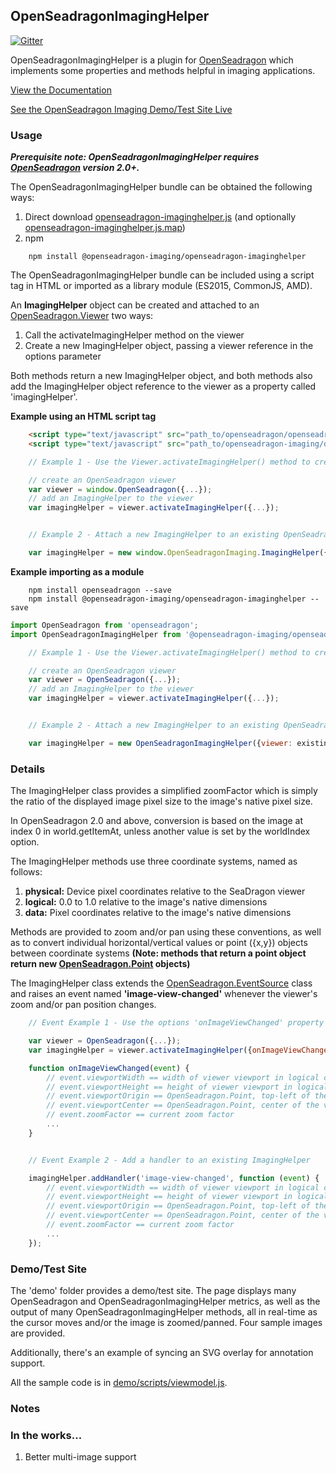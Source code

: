 ## OpenSeadragonImagingHelper
[![Gitter](https://badges.gitter.im/Join_Chat.svg)](https://gitter.im/msalsbery/OpenSeadragonImaging?utm_source=badge&utm_medium=badge&utm_campaign=pr-badge&utm_content=badge)

OpenSeadragonImagingHelper is a plugin for [OpenSeadragon](https://github.com/openseadragon/openseadragon)
which implements some properties and methods helpful in
imaging applications.

[View the Documentation](http://msalsbery.github.io/openseadragon-imaging/docs/openseadragon-imaginghelper/index.html)

[See the OpenSeadragon Imaging Demo/Test Site Live](http://msalsbery.github.io/openseadragon-imaging/demo/index.html)

### Usage

_**Prerequisite note: OpenSeadragonImagingHelper requires [OpenSeadragon](https://github.com/openseadragon/openseadragon) version 2.0+.**_

The OpenSeadragonImagingHelper bundle can be obtained the following ways:

1. Direct download [openseadragon-imaginghelper.js](http://msalsbery.github.io/openseadragon-imaging/builds/openseadragon-imaginghelper.js) (and optionally [openseadragon-imaginghelper.js.map](http://msalsbery.github.io/openseadragon-imaging/builds/openseadragon-imaginghelper.js.map))
2. npm
```
    npm install @openseadragon-imaging/openseadragon-imaginghelper
```

The OpenSeadragonImagingHelper bundle can be included using a script tag in HTML or imported as a library module (ES2015, CommonJS, AMD).

An **ImagingHelper** object can be created and attached to an [OpenSeadragon.Viewer](http://openseadragon.github.io/docs/OpenSeadragon.Viewer.html) two ways:


1. Call the activateImagingHelper method on the viewer
2. Create a new ImagingHelper object, passing a viewer reference in the options parameter

Both methods return a new ImagingHelper object, and both methods also add the ImagingHelper
object reference to the viewer as a property called 'imagingHelper'.

**Example using an HTML script tag**
```html
	<script type="text/javascript" src="path_to/openseadragon/openseadragon.js"></script>
	<script type="text/javascript" src="path_to/openseadragon-imaging/openseadragon-imaginghelper.js"></script>
```
```javascript
    // Example 1 - Use the Viewer.activateImagingHelper() method to create an ImagingHelper

    // create an OpenSeadragon viewer
    var viewer = window.OpenSeadragon({...});
    // add an ImagingHelper to the viewer
    var imagingHelper = viewer.activateImagingHelper({...});


    // Example 2 - Attach a new ImagingHelper to an existing OpenSeadragon.Viewer

    var imagingHelper = new window.OpenSeadragonImaging.ImagingHelper({viewer: existingviewer});
```

**Example importing as a module**
```
    npm install openseadragon --save
    npm install @openseadragon-imaging/openseadragon-imaginghelper --save
```
```javascript
import OpenSeadragon from 'openseadragon';
import OpenSeadragonImagingHelper from '@openseadragon-imaging/openseadragon-imaginghelper';

    // Example 1 - Use the Viewer.activateImagingHelper() method to create an ImagingHelper

    // create an OpenSeadragon viewer
    var viewer = OpenSeadragon({...});
    // add an ImagingHelper to the viewer
    var imagingHelper = viewer.activateImagingHelper({...});


    // Example 2 - Attach a new ImagingHelper to an existing OpenSeadragon.Viewer

    var imagingHelper = new OpenSeadragonImagingHelper({viewer: existingviewer});
```

### Details

The ImagingHelper class provides a simplified zoomFactor which is simply the ratio
of the displayed image pixel size to the image's native pixel size.

In OpenSeadragon 2.0 and above, conversion is based on the image at index 0 in world.getItemAt, unless another value is set by the worldIndex option.

The ImagingHelper methods use three coordinate systems,
named as follows:


1. **physical:** Device pixel coordinates relative to the SeaDragon viewer
2. **logical:**  0.0 to 1.0 relative to the image's native dimensions
3. **data:**     Pixel coordinates relative to the image's native dimensions

Methods are provided to zoom and/or pan using these conventions, as well as to convert
individual horizontal/vertical values or point ({x,y}) objects between coordinate systems
**(Note: methods that return a point object return new [OpenSeadragon.Point](http://openseadragon.github.io/docs/OpenSeadragon.Point.html)
objects)**

The ImagingHelper class extends the [OpenSeadragon.EventSource](http://openseadragon.github.io/docs/OpenSeadragon.EventHandler.html) class and raises
an event named **'image-view-changed'** whenever the viewer's zoom and/or pan position changes.

```javascript
    // Event Example 1 - Use the options 'onImageViewChanged' property to set a handler

    var viewer = OpenSeadragon({...});
    var imagingHelper = viewer.activateImagingHelper({onImageViewChanged: onImageViewChanged});

    function onImageViewChanged(event) {
        // event.viewportWidth == width of viewer viewport in logical coordinates relative to image native size
        // event.viewportHeight == height of viewer viewport in logical coordinates relative to image native size
        // event.viewportOrigin == OpenSeadragon.Point, top-left of the viewer viewport in logical coordinates relative to image
        // event.viewportCenter == OpenSeadragon.Point, center of the viewer viewport in logical coordinates relative to image
        // event.zoomFactor == current zoom factor
        ...
    }


    // Event Example 2 - Add a handler to an existing ImagingHelper

    imagingHelper.addHandler('image-view-changed', function (event) {
        // event.viewportWidth == width of viewer viewport in logical coordinates relative to image native size
        // event.viewportHeight == height of viewer viewport in logical coordinates relative to image native size
        // event.viewportOrigin == OpenSeadragon.Point, top-left of the viewer viewport in logical coordinates relative to image
        // event.viewportCenter == OpenSeadragon.Point, center of the viewer viewport in logical coordinates relative to image
        // event.zoomFactor == current zoom factor
        ...
    });
```

### Demo/Test Site

The 'demo' folder provides a demo/test site.
The page displays many OpenSeadragon and OpenSeadragonImagingHelper metrics, as well as the output of many OpenSeadragonImagingHelper methods,
all in real-time as the cursor moves and/or the image is zoomed/panned. Four sample images are provided.

Additionally, there's an example of syncing an SVG overlay for annotation support.

All the sample code is in [demo/scripts/viewmodel.js](http://msalsbery.github.io/openseadragon-imaging/demo/scripts/viewmodel.js).

### Notes

### In the works...


1) Better multi-image support
